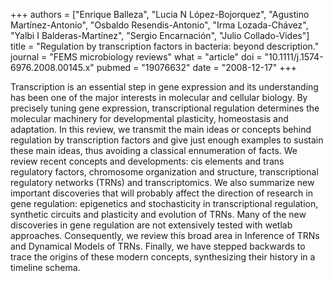 +++
authors = ["Enrique Balleza", "Lucia N López-Bojorquez", "Agustino Martínez-Antonio", "Osbaldo Resendis-Antonio", "Irma Lozada-Chávez", "Yalbi I Balderas-Martínez", "Sergio Encarnación", "Julio Collado-Vides"]
title = "Regulation by transcription factors in bacteria: beyond description."
journal = "FEMS microbiology reviews"
what = "article"
doi = "10.1111/j.1574-6976.2008.00145.x"
pubmed = "19076632"
date = "2008-12-17"
+++

Transcription is an essential step in gene expression and its understanding has been one of the major interests in molecular and cellular biology. By precisely tuning gene expression, transcriptional regulation determines the molecular machinery for developmental plasticity, homeostasis and adaptation. In this review, we transmit the main ideas or concepts behind regulation by transcription factors and give just enough examples to sustain these main ideas, thus avoiding a classical ennumeration of facts. We review recent concepts and developments: cis elements and trans regulatory factors, chromosome organization and structure, transcriptional regulatory networks (TRNs) and transcriptomics. We also summarize new important discoveries that will probably affect the direction of research in gene regulation: epigenetics and stochasticity in transcriptional regulation, synthetic circuits and plasticity and evolution of TRNs. Many of the new discoveries in gene regulation are not extensively tested with wetlab approaches. Consequently, we review this broad area in Inference of TRNs and Dynamical Models of TRNs. Finally, we have stepped backwards to trace the origins of these modern concepts, synthesizing their history in a timeline schema.